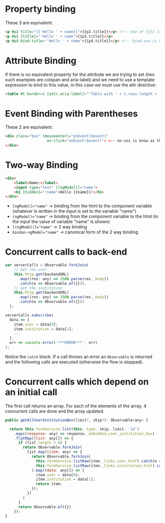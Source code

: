 # Property binding
These 3 are equivalent:
```html
<p #p2 title="{{'Hello ' + name}}">{{p2.title}}</p> <!-- Use of {{}} is called interpolation -->
<p #p3 [title]="'Hello ' + name">{{p3.title}}</p>
<p #p4 bind-title="'Hello ' + name">{{p4.title}}</p> <!-- bind-xxx is known as the canonical form and is the same as [xxx] -->
```
# Attribute Binding
If there is no equivalent property for the attribute we are trying to set (two such examples are colspan and aria-label) and we need to use a template expression to bind to this value, in this case we must use the attr directive:
```html
<table #t border=1 [attr.aria-label]="'Table with ' + t.rows.length + ' rows'">
```
# Event Binding with Parentheses
These 2 are equivalent:
```html
<div class="box" (mouseenter)="onEvent($event)"
                   on-click="onEvent($event)"> <-- on-xxx is know as the canonical form -->
</div>
```
# Two-way Binding
```html
<div>
    <label>Name:</label>
    <input type="text" [(ngModel)]="name">
    <h1 [hidden]="!name">Hello {{name}}!</h1>
</div>
```
* <code>[ngModel]="name"</code> -> binding from the html to the component variable (whatever is written in the input is set to the variable "name")
* <code>(ngModel)="name"</code> -> binding from the component variable to the html (in the input the value of variable "name" is shown)
* <code>[(ngModel)]="name"</code> -> 2 way binding
* <code>bindon-ngModel="name"</code> -> canonical form of the 2 way binding

# Concurrent calls to back-end
```javascript
var serverCalls = Observable.forkJoin(
    // Get the user
    this.http.get(backendURL)
      .map((res: any) => JSON.parse(res._body))
      .catch(e => Observable.of({})),
    // Get the institution
    this.http.get(backendURL)
      .map((res: any) => JSON.parse(res._body))
      .catch(e => Observable.of({}))
  );

serverCalls.subscribe(
  data => {
    item.user = data[0];
    item.institution = data[1];
    ...
  },
  err => console.error('***ERROR***', err)
);
```
Notice the <code>catch</code> block. If a call throws an error an <code>Observable</code> is returned and the following calls are executed (otherwise the flow is stopped).

# Concurrent calls which depend on an initial call
The first call returns an array. For each of the elements of the array, 4 concurrent calls are done and the array updated.
```javascript
public getAllUserInstitutionBox(limit?, skip?): Observable<any> {

  return this.formService.list(this._type, skip, limit, 'id')
    .map((response: any) => response._embedded.user_institution_box)
    .flatMap((list: any[]) => {
      if (list.length > 0) {
        return Observable.forkJoin(
          list.map((item: any) => {
            return Observable.forkJoin(
              this.formService.listRaw(item._links.user.href).catch(e => Observable.of({})),
              this.formService.listRaw(item._links.institution.href).catch(e => Observable.of({}))
            ).map((data: any[]) => {
              item.user = data[0];
              item.institution = data[1];
              return item;
            });
          })
        )
      }
      return Observable.of({})
    });
}
```
